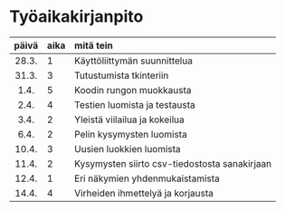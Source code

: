 # Työaikakirjanpito

| päivä | aika | mitä tein  |
| :----:|:-----| :-----|
| 28.3. |  1   | Käyttöliittymän suunnittelua                  |
| 31.3. |  3   | Tutustumista tkinteriin                       |
| 1.4.  |  5   | Koodin rungon muokkausta                      |
| 2.4.  |  4   | Testien luomista ja testausta                 |
| 3.4.  |  2   | Yleistä viilailua ja kokeilua                 |
| 6.4.  |  2   | Pelin kysymysten luomista                     |
| 10.4. |  3   | Uusien luokkien luomista                      |
| 11.4. |  2   | Kysymysten siirto csv-tiedostosta sanakirjaan |
| 12.4. |  1   | Eri näkymien yhdenmukaistamista               |
| 14.4. |  4   | Virheiden ihmettelyä ja korjausta             |
